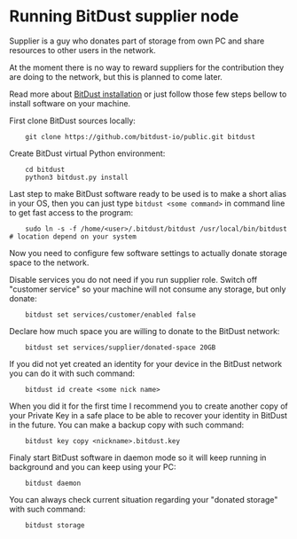 # Running BitDust supplier node


Supplier is a guy who donates part of storage from own PC and share resources to other users in the network.

At the moment there is no way to reward suppliers for the contribution they are doing to the network, but this is planned to come later.

Read more about [BitDust installation](install.md) or just follow those few steps bellow to install software on your machine.


First clone BitDust sources locally:

        git clone https://github.com/bitdust-io/public.git bitdust


Create BitDust virtual Python environment:
        
        cd bitdust
        python3 bitdust.py install


Last step to make BitDust software ready to be used is to make a short alias in your OS, then you can just type `bitdust <some command>` in command line to get fast access to the program:
        
        sudo ln -s -f /home/<user>/.bitdust/bitdust /usr/local/bin/bitdust  # location depend on your system


Now you need to configure few software settings to actually donate storage space to the network.

Disable services you do not need if you run supplier role. Switch off "customer service" so your machine will not consume any storage, but only donate:

        bitdust set services/customer/enabled false


Declare how much space you are willing to donate to the BitDust network:

        bitdust set services/supplier/donated-space 20GB


If you did not yet created an identity for your device in the BitDust network you can do it with such command:

        bitdust id create <some nick name>


When you did it for the first time I recommend you to create another copy of your Private Key in a safe place to be able to recover your identity in BitDust in the future. You can make a backup copy with such command:

        bitdust key copy <nickname>.bitdust.key


Finaly start BitDust software in daemon mode so it will keep running in background and you can keep using your PC:

        bitdust daemon


You can always check current situation regarding your "donated storage" with such command:

        bitdust storage

